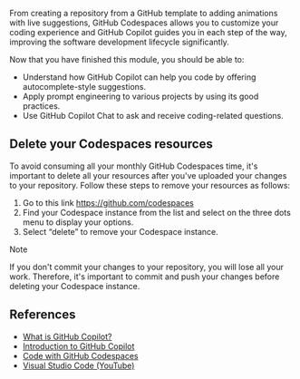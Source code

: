 From creating a repository from a GitHub template to adding animations with live suggestions, GitHub Codespaces allows you to customize your coding experience and GitHub Copilot guides you in each step of the way, improving the software development lifecycle significantly.

Now that you have finished this module, you should be able to:

- Understand how GitHub Copilot can help you code by offering autocomplete-style suggestions.
- Apply prompt engineering to various projects by using its good practices.
- Use GitHub Copilot Chat to ask and receive coding-related questions.


## Delete your Codespaces resources

To avoid consuming all your monthly GitHub Codespaces time, it's important to delete all your resources after you've uploaded your changes to your repository. Follow these steps to remove your resources as follows:

1. Go to this link https://github.com/codespaces
1. Find your Codespace instance from the list and select on the three dots menu to display your options.
1. Select “delete” to remove your Codespace instance.

>[!Note]
> If you don't commit your changes to your repository, you will lose all your work. Therefore, it's important to commit and push your changes before deleting your Codespace instance.

## References

* [What is GitHub Copilot?](/shows/introduction-to-github-copilot/what-is-github-copilot-1-of-6?WT.mc_id=academic-105743-bethanycheum )
* [Introduction to GitHub Copilot](/training/modules/introduction-to-github-copilot/?WT.mc_id=academic-105774-abrilu)
* [Code with GitHub Codespaces](/training/modules/code-with-github-codespaces/?WT.mc_id=academic-105774-abrilu)
* [Visual Studio Code (YouTube)](https://www.youtube.com/@code/playlists)